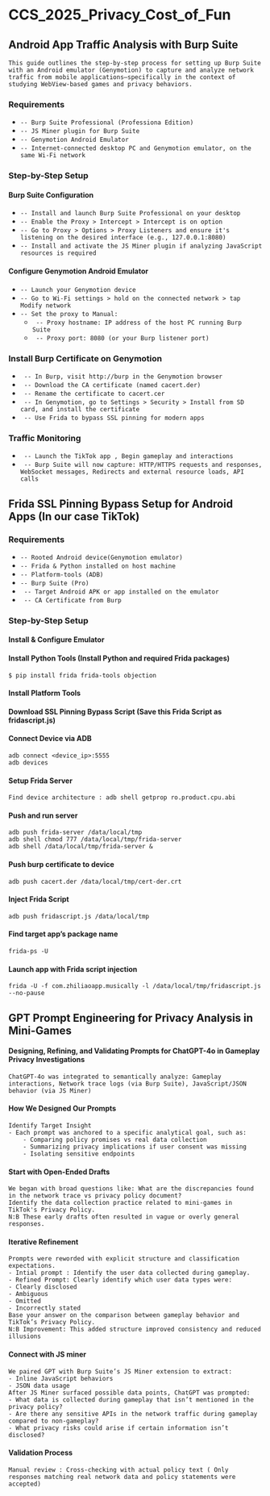 # CCS_2025_Privacy_Cost_of_Fun

## Android App Traffic Analysis with Burp Suite
```
This guide outlines the step-by-step process for setting up Burp Suite with an Android emulator (Genymotion) to capture and analyze network traffic from mobile applications—specifically in the context of studying WebView-based games and privacy behaviors.
```
### Requirements
- `-- Burp Suite Professional (Professiona Edition)`
- `-- JS Miner plugin for Burp Suite`
- `-- Genymotion Android Emulator`
- `-- Internet-connected desktop PC and Genymotion emulator, on the same Wi-Fi network`

### Step-by-Step Setup
#### Burp Suite Configuration
- `-- Install and launch Burp Suite Professional on your desktop`
- `-- Enable the Proxy > Intercept > Intercept is on option`
- `-- Go to Proxy > Options > Proxy Listeners and ensure it's listening on the desired interface (e.g., 127.0.0.1:8080)`
- `-- Install and activate the JS Miner plugin if analyzing JavaScript resources is required`
#### Configure Genymotion Android Emulator
- `-- Launch your Genymotion device`
- `-- Go to Wi-Fi settings > hold on the connected network > tap Modify network`
- `-- Set the proxy to Manual:`
    - ` -- Proxy hostname: IP address of the host PC running Burp Suite`
    - ` -- Proxy port: 8080 (or your Burp listener port)`
### Install Burp Certificate on Genymotion
- ` -- In Burp, visit http://burp in the Genymotion browser`
- ` -- Download the CA certificate (named cacert.der)`
- ` -- Rename the certificate to cacert.cer`
- ` -- In Genymotion, go to Settings > Security > Install from SD card, and install the certificate`
- ` -- Use Frida to bypass SSL pinning for modern apps`
### Traffic Monitoring
- ` -- Launch the TikTok app , Begin gameplay and interactions`
- ` -- Burp Suite will now capture: HTTP/HTTPS requests and responses, WebSocket messages, Redirects and external resource loads, API calls`


## Frida SSL Pinning Bypass Setup for Android Apps (In our case TikTok)
### Requirements
- `-- Rooted Android device(Genymotion emulator)`
- `-- Frida & Python installed on host machine`
- `-- Platform-tools (ADB)`
- `-- Burp Suite (Pro)`
- ` -- Target Android APK or app installed on the emulator`
- ` -- CA Certificate from Burp`

### Step-by-Step Setup
####  Install & Configure Emulator
####  Install Python Tools (Install Python and required Frida packages)
```
$ pip install frida frida-tools objection
```
#### Install Platform Tools
#### Download SSL Pinning Bypass Script (Save this Frida Script as fridascript.js)
####  Connect Device via ADB
```
adb connect <device_ip>:5555
adb devices

```
#### Setup Frida Server
```
Find device architecture : adb shell getprop ro.product.cpu.abi
```
#### Push and run server
```
adb push frida-server /data/local/tmp
adb shell chmod 777 /data/local/tmp/frida-server
adb shell /data/local/tmp/frida-server &
```
#### Push burp certificate to device
```
adb push cacert.der /data/local/tmp/cert-der.crt
```
#### Inject Frida Script
```
adb push fridascript.js /data/local/tmp
```
#### Find target app’s package name
```
frida-ps -U
```
#### Launch app with Frida script injection
```
frida -U -f com.zhiliaoapp.musically -l /data/local/tmp/fridascript.js --no-pause
```

## GPT Prompt Engineering for Privacy Analysis in Mini-Games
#### Designing, Refining, and Validating Prompts for ChatGPT-4o in Gameplay Privacy Investigations

```ChatGPT-4o was integrated to semantically analyze: Gameplay interactions, Network trace logs (via Burp Suite), JavaScript/JSON behavior (via JS Miner)```
#### How We Designed Our Prompts
```
Identify Target Insight
- Each prompt was anchored to a specific analytical goal, such as:
    - Comparing policy promises vs real data collection
    - Summarizing privacy implications if user consent was missing
    - Isolating sensitive endpoints
```
#### Start with Open-Ended Drafts
```
We began with broad questions like: What are the discrepancies found in the network trace vs privacy policy document?
Identify the data collection practice related to mini-games in TikTok's Privacy Policy.
N:B These early drafts often resulted in vague or overly general responses.
```
#### Iterative Refinement
```
Prompts were reworded with explicit structure and classification expectations.
- Intial prompt : Identify the user data collected during gameplay.
- Refined Prompt: Clearly identify which user data types were:
- Clearly disclosed
- Ambiguous
- Omitted
- Incorrectly stated
Base your answer on the comparison between gameplay behavior and TikTok’s Privacy Policy.
N:B Improvement: This added structure improved consistency and reduced illusions
```
#### Connect with JS miner 
```
We paired GPT with Burp Suite’s JS Miner extension to extract:
- Inline JavaScript behaviors
- JSON data usage
After JS Miner surfaced possible data points, ChatGPT was prompted:
- What data is collected during gameplay that isn’t mentioned in the privacy policy?
- Are there any sensitive APIs in the network traffic during gameplay compared to non-gameplay?
- What privacy risks could arise if certain information isn’t disclosed?
```
#### Validation Process
```
Manual review : Cross-checking with actual policy text ( Only responses matching real network data and policy statements were accepted)
```


